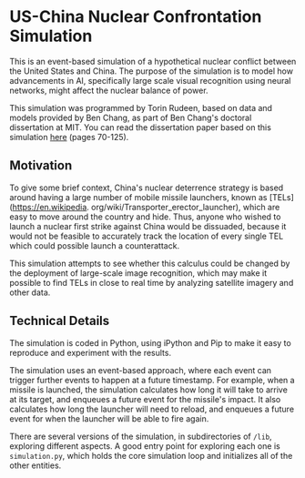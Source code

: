 # US-China Nuclear Confrontation Simulation

This is an event-based simulation of a hypothetical nuclear conflict between the 
United States and China. The purpose of the simulation is to model how advancements 
in AI, specifically large scale visual recognition using neural networks, might 
affect the nuclear balance of power.

This simulation was programmed by Torin Rudeen, based on data and models provided by 
Ben Chang, as part of Ben Chang's doctoral dissertation at MIT. You can read the 
dissertation paper based on this simulation [here](Dissertation.pdf) (pages 70-125).

## Motivation
To give some brief context, China's nuclear deterrence strategy is based around having
a large number of mobile missile launchers, known as [TELs](https://en.wikipedia.
org/wiki/Transporter_erector_launcher), which are easy to move around the country 
and hide. Thus, anyone who wished to launch a nuclear first strike against China 
would be dissuaded, because it would not be feasible to accurately track the 
location of every single TEL which could possible launch a counterattack.

This simulation attempts to see whether this calculus could be changed by the 
deployment of large-scale image recognition, which may make it possible to find TELs 
in close to real time by analyzing satellite imagery and other data.

## Technical Details
The simulation is coded in Python, using iPython and Pip to make it easy to 
reproduce and experiment with the results.

The simulation uses an event-based approach, where each event can trigger further 
events to happen at a future timestamp. For example, when a missile is launched, the 
simulation calculates how long it will take to arrive at its target, and enqueues a 
future event for the missile's impact. It also calculates how long the launcher will 
need to reload, and enqueues a future event for when the launcher will be able to 
fire again.

There are several versions of the simulation, in subdirectories of `/lib`, exploring
different aspects. A good entry point for exploring each one is `simulation.py`, which
holds the core simulation loop and initializes all of the other entities.
